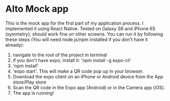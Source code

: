 # Alto Mock app

This is the mock app for the first part of my application process. I implemented it using React Native. Tested on Galaxy S6 and iPhone 6S (symmetry); should work fine on other screens. You can run it by following these steps (You will need node.js/npm installed if you don't have it already):

1. navigate to the root of the project in terminal
2. if you don't have expo, install it: 'npm install -g expo-cli'
3. 'npm install'
4. 'expo start'. This will make a QR code pop up in your browser.
5. Download the expo client on an iPhone or Android device from the App store/Play store
6. Scan the QR code in the Expo app (Android) or in the Camera app (iOS).
7. The app is running!
